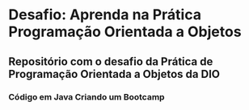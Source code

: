 # Desafio: Aprenda na Prática Programação Orientada a Objetos

## Repositório com o desafio da Prática de Programação Orientada a Objetos da DIO

### Código em Java Criando um Bootcamp

